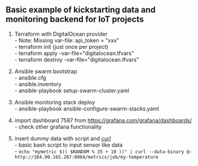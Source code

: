 ## Basic example of kickstarting data and monitoring backend for IoT projects

  1. Terraform with DigitalOcean provider  
    - Note: Missing var-file: api_token = "xxx"  
    - terraform init (just once per project)  
    - terraform apply -var-file="digitalocean.tfvars"  
    - terraform destroy -var-file="digitalocean.tfvars"  

  2. Ansible swarm bootstrap  
    - ansible.cfg  
    - ansible.inventory  
    - ansible-playbook setup-swarm-cluster.yaml  

  3. Ansible monitoring stack deploy  
    - ansible-playbook ansible-configure-swarm-stacks.yaml  

  4. import dashboard 7587 from https://grafana.com/grafana/dashboards/  
    - check other grafana functionality  

  5. insert dummy data with script and [curl](https://github.com/prometheus/pushgateway/blob/master/README.md)  
    - basic bash script to input sensor like data  
    - ` echo "mymetric $(( $RANDOM % 35 + 10 ))" | curl --data-binary @- http://164.90.165.207:8084/metrics/job/my-temperature `
